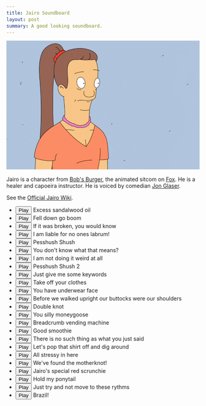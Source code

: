 ```yaml
---
title: Jairo Soundboard
layout: post
summary: A good looking soundboard.
---
```


<style type="text/css">
  .post-content img {
    max-width:100%;
    height:auto;
  }
	.post-content ul {
		list-style-type: none !important;
		padding: 0 !important;
		margin: 0 !important;
	}
	.post-content ul li {
		border: 1px solid rgba(0,0,0,0.25);
		border-radius: 4px !important;
		margin-bottom: 4px !important;
		padding: 4px !important;
	}
	.post-content button {
		padding:10px !important;
	}
</style>

<img src="/assets/jairo.png" />

Jairo is a character from [Bob's Burger](http://www.imdb.com/title/tt1561755/), the animated sitcom on [Fox](http://www.fox.com/bobs-burgers/). He is a healer and capoeira instructor. He is voiced by comedian [Jon Glaser](http://bobs-burgers.wikia.com/wiki/Jon_Glaser).

See the [Official Jairo Wiki](http://bobs-burgers.wikia.com/wiki/Jairo).

<ul>
	<li>
		<button id="b01" onclick="">Play</button> Excess sandalwood oil
	</li>
	<li>
		<button id="b02" onclick="">Play</button> Fell down go boom
	</li>
	<li>
		<button id="b03" onclick="">Play</button> If it was broken, you would know
	</li>
	<li>
		<button id="b04" onclick="">Play</button> I am liable for no ones labrum!
	</li>
	<li>
		<button id="b05" onclick="">Play</button> Pesshush Shush
	</li>
	<li>
		<button id="b06" onclick="">Play</button> You don't know what that means? 
	</li>
	<li>
		<button id="b07" onclick="">Play</button> I am not doing it weird at all 
	</li>
	<li>
		<button id="b08" onclick="">Play</button> Pesshush Shush 2
	</li>
	<li>
		<button id="b09" onclick="">Play</button> Just give me some keywords
	</li>
	<li>
		<button id="b17" onclick="">Play</button> Take off your clothes
	</li>
	<li>
		<button id="b19" onclick="">Play</button> You have underwear face
	</li>
	<li>
		<button id="b11" onclick="">Play</button> Before we walked upright our buttocks were our shoulders
	</li>
	<li>
		<button id="b12" onclick="">Play</button> Double knot
	</li>
	<li>
		<button id="b15" onclick="">Play</button> You silly moneygoose
	</li>
	<li>
		<button id="b10" onclick="">Play</button> Breadcrumb vending machine
	</li>
	<li>
		<button id="b13" onclick="">Play</button> Good smoothie
	</li>
	<li>
		<button id="b18" onclick="">Play</button> There is no such thing as what you just said
	</li>
	<li>
		<button id="b14" onclick="">Play</button> Let's pop that shirt off and dig around
	</li>
	<li>
		<button id="b16" onclick="">Play</button> All stressy in here
	</li>
	<li>
		<button id="b21" onclick="">Play</button> We've found the motherknot!
	</li>
	<li>
		<button id="b22" onclick="">Play</button> Jairo's special red scrunchie
	</li>
	<li>
		<button id="b23" onclick="">Play</button> Hold my ponytail
	</li>
	<li>
		<button id="b24" onclick="">Play</button> Just try and not move to these rythms
	</li>
	<li>
		<button id="b25" onclick="">Play</button> Brazil!
	</li>	
</ul>

<!-- All JS -->
<script src="//ajax.googleapis.com/ajax/libs/jquery/1.11.2/jquery.min.js"></script>
<script src="/assets/scripts/jairo/ion.sound.js"></script>
<script src="/assets/scripts/jairo/post-sounds.js"></script>